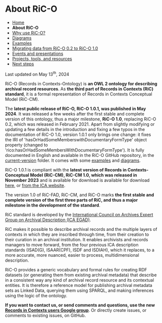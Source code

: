 # About RiC-O



* [Home](index.html)
* **About RiC-O**
* [Why use RiC-O?](why-use-RiC-O.html)
* [Diagrams](diagrams.html)
* [Examples](examples.html)
* [Migrating data from RiC-O 0.2 to RiC-O 1.0](migrating-data-from-RIC-O-v0.2-to-v1.0.html)
* [Events and presentations](events.html)
* [Projects, tools, and resources](projects-tools-resources.html)
* [Next steps](next-steps.html)



Last updated on May 13<sup>th</sup>, 2024


RiC-O (Records in Contexts-Ontology) is **an OWL 2 ontology for describing archival record resources**. As **the third part of Records in Contexts (RiC) standard**, it is a formal representation of Records in Contexts Conceptual Model (RiC-CM).

The **latest public release of RiC-O, RiC-O 1.0.1, was published in May 2024**. It was released a few weeks after the first stable and complete version of this ontology, thus a major milestone, **RiC-O 1.0**, replacing RiC-O 0.2, which was released in February 2021. Apart from slightly modifying or updating a few details in the introduction and fixing a few typos in the documentation of RiC-O 1.0, version 1.0.1 only brings one change: it fixes the IRI of 'hasOrHadSomeMemberswithDocumentaryFormType' object property (changed to 'rico:hasOrHadSomeMembersWithDocumentaryFormType'). It is fully documented in English and available in the RiC-O GitHub repository, in the [current-version](https://github.com/ICA-EGAD/RiC-O/tree/master/ontology/current-version) folder. It comes with some [examples](examples.html) and [diagrams](diagrams.html). 

RiC-O 1.0.1 is compliant with the **latest version of Records in Contexts-Conceptual Model (RiC-CM), RiC-CM 1.0, which was released in November 2023** and is available for download is available for download  [here](https://github.com/ICA-EGAD/RiC-CM/releases/tag/v1.0.1), or [from the ICA website](https://www.ica.org/app/uploads/2023/12/RiC-CM-1.0.pdf).

The version 1.0 of RiC-FAD, RiC-CM, and RiC-O marks **the first stable and complete version of the first three parts of RiC, and thus a major milestone in the development of the standard**. 

RiC standard is developed by the [International Council on Archives Expert Group on Archival Description (ICA EGAD)](https://www.ica.org/ica-network/expert-groups/egad/).

RiC makes it possible to describe archival records and the multiple layers of contexts in which they are inscribed through time, from their creation to their curation in an archival institution. 
It enables archivists and records managers to move forward, from the four previous ICA description standards (ISAD(G), ISAAR(CPF), ISDF and ISDIAH), which it replaces, to a more accurate, more nuanced, easier to process, multidimensional description.

RiC-O provides a generic vocabulary and formal rules for creating RDF datasets (or generating them from existing archival metadata) that describe in a consistent way any kind of archival record resource and its contextual entities. It is therefore a reference model for publishing archival metadata sets as Linked Data, querying them using SPARQL, and making inferences using the logic of the ontology.



**If you want to contact us, or send comments and questions, use the new [Records in Contexts users Google group](https://groups.google.com/g/Records_in_Contexts_users)**. Or directly create issues, or comments to existing issues, on GitHub.

